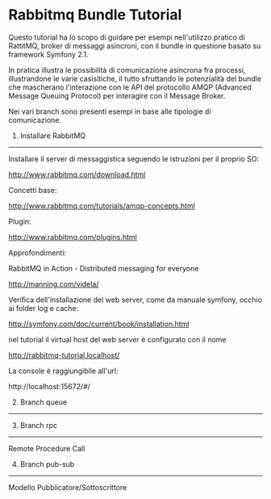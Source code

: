 Rabbitmq Bundle Tutorial
========================

Questo tutorial ha lo scopo di guidare per esempi nell'utilizzo pratico
di RattitMQ, broker di messaggi asincroni, con il bundle in questione basato su framework Symfony 2.1.

In pratica illustra le possibilità di comunicazione asincrona fra processi, illustrandone le varie casisitiche,
il tutto sfruttando le potenzialità del bundle che mascherano l'interazione con le API del protocollo  AMQP
(Advanced Message Queuing Protocol) per interagire con il Message Broker.

Nei vari branch sono presenti esempi in base alle tipologie di comunicazione.

1) Installare RabbitMQ
-------------------------------------
Installare il server di messaggistica seguendo le istruzioni per il proprio SO:

http://www.rabbitmq.com/download.html


Concetti base:

http://www.rabbitmq.com/tutorials/amqp-concepts.html


Plugin:

http://www.rabbitmq.com/plugins.html


Approfondimenti:


RabbitMQ in Action - Distributed messaging for everyone

http://manning.com/videla/


Verifica dell'installazione del web server, come da manuale symfony, occhio ai folder log e cache:

http://symfony.com/doc/current/book/installation.html

nel tutorial il virtual host del web server è configurato con il nome

 http://rabbitmq-tutorial.localhost/

La console è raggiungibile all'url:

 http://localhost:15672/#/


2) Branch queue
-------------------------------------




3) Branch rpc
-------------------------------------

Remote Procedure Call


4) Branch pub-sub
-------------------------------------

Modello Pubblicatore/Sottoscrittore

